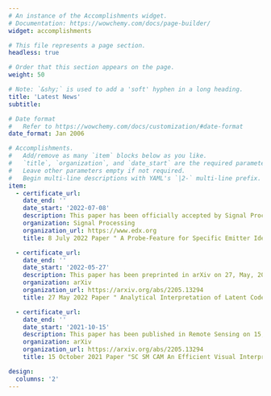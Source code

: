 ```yaml
---
# An instance of the Accomplishments widget.
# Documentation: https://wowchemy.com/docs/page-builder/
widget: accomplishments

# This file represents a page section.
headless: true

# Order that this section appears on the page.
weight: 50

# Note: `&shy;` is used to add a 'soft' hyphen in a long heading.
title: 'Latest News'
subtitle:

# Date format
#   Refer to https://wowchemy.com/docs/customization/#date-format
date_format: Jan 2006

# Accomplishments.
#   Add/remove as many `item` blocks below as you like.
#   `title`, `organization`, and `date_start` are the required parameters.
#   Leave other parameters empty if not required.
#   Begin multi-line descriptions with YAML's `|2-` multi-line prefix.
item:
  - certificate_url: 
    date_end: ''
    date_start: '2022-07-08'
    description: This paper has been officially accepted by Signal Processing on 8, July, 2022. Mingzhe Zhu and Zhenpeng Feng (corresponding author) are joint first authors.
    organization: Signal Processing
    organization_url: https://www.edx.org
    title: 8 July 2022 Paper " A Probe-Feature for Specific Emitter Identification Using Axiom-based Grad-CAM" has been accepted by Signal Processing !

  - certificate_url: 
    date_end: ''
    date_start: '2022-05-27'
    description: This paper has been preprinted in arXiv on 27, May, 2022 and under review in IEEE Transactions on Aerospace and Electronic System. Zhenpeng Feng is the first author and corresponding author.
    organization: arXiv
    organization_url: https://arxiv.org/abs/2205.13294
    title: 27 May 2022 Paper " Analytical Interpretation of Latent Codes in InfoGAN with SAR Images" has been preprinted in arXiv !

  - certificate_url: 
    date_end: ''
    date_start: '2021-10-15'
    description: This paper has been published in Remote Sensing on 15, October, 2021. Zhenpeng Feng is the first author.
    organization: arXiv
    organization_url: https://arxiv.org/abs/2205.13294
    title: 15 October 2021 Paper "SC SM CAM An Efficient Visual Interpretation of CNN for SAR Images Target Recognition" has been published in Remote Sensing !

design:
  columns: '2'
---
```

